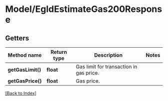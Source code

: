 # Model/EgldEstimateGas200Response

## Getters

Method name | Return type | Description | Notes
------------ | ------------- | ------------- | -------------
**getGasLimit()** | **float** | Gas limit for transaction in gas price. |
**getGasPrice()** | **float** | Gas price. |

[[Back to Index]](../index.md)
